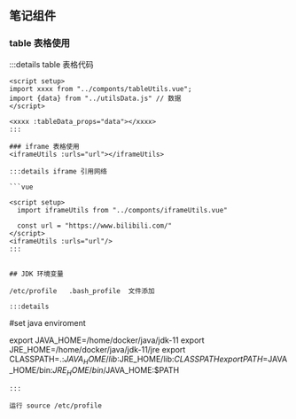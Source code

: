 <script setup>
</script>


## 笔记组件
### table 表格使用
:::details table 表格代码
```vue
<script setup>
import xxxx from "../componts/tableUtils.vue";
import {data} from "../utilsData.js" // 数据
</script>

<xxxx :tableData_props="data"></xxxx>
:::

### iframe 表格使用
<iframeUtils :urls="url"></iframeUtils>

:::details iframe 引用网络

```vue

<script setup>
  import iframeUtils from "../componts/iframeUtils.vue"

  const url = "https://www.bilibili.com/"
</script>
<iframeUtils :urls="url"/>
:::


## JDK 环境变量

/etc/profile   .bash_profile  文件添加

:::details 
```
#set java enviroment 

export JAVA_HOME=/home/docker/java/jdk-11 
export JRE_HOME=/home/docker/java/jdk-11/jre
export CLASSPATH=.:$JAVA_HOME/lib$:JRE_HOME/lib:$CLASSPATH
export PATH=$JAVA_HOME/bin:$JRE_HOME/bin/$JAVA_HOME:$PATH

```
:::

运行 source /etc/profile